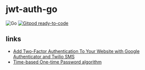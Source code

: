 # jwt-auth-go #

![Go](https://github.com/eldius/jwt-auth-go/workflows/Go/badge.svg)
[![Gitpod ready-to-code](https://img.shields.io/badge/Gitpod-ready--to--code-blue?logo=gitpod)](https://gitpod.io/#https://github.com/eldius/jwt-auth-go)

## links ##

- [Add Two-Factor Authentication To Your Website with Google Authenticator and Twilio SMS](https://www.twilio.com/blog/2013/04/add-two-factor-authentication-to-your-website-with-google-authenticator-and-twilio-sms.html)
- [Time-based One-time Password algorithm](https://en.wikipedia.org/wiki/Time-based_One-time_Password_algorithm#Client_Implementations)

